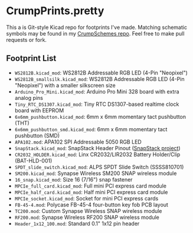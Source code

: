 CrumpPrints.pretty
==================

This a is Git-style Kicad repo for footprints I've made. Matching schematic symbols may be found in my [CrumpSchemes repo](https://github.com/tylercrumpton/CrumpSchemes). Feel free to make pull requests or fork.

Footprint List
--------------
* `WS2812B.kicad_mod`: WS2812B Addressable RGB LED (4-Pin "Neopixel")
* `WS2812B_smallsilk.kicad_mod`: WS2812B Addressable RGB LED (4-Pin "Neopixel") with a smaller silkscreen size
* `Arduino_Pro_Mini.kicad_mod`: Arduino Pro Mini 328 board with extra analog pins
* `Tiny_RTC_DS1307.kicad_mod`: Tiny RTC DS1307-based realtime clock board with EEPROM
* `6x6mm_pushbutton.kicad_mod`: 6mm x 6mm momentary tact pushbutton (THT)
* `6x6mm_pushbutton_smd.kicad_mod`: 6mm x 6mm momentary tact pushbutton (SMD)
* `APA102.mod`: APA102 SPI Addressable 5050 RGB LED
* `SnapStack.kicad_mod`: SnapStack Header Pinout ([SnapStack project](https://github.com/tylercrumpton/SnapStack))
* `CR2032_HOLDER.kicad_mod`: Linx CR2032/LIR2032 Battery Holder/Clip (BAT-HLD-001)
* `SPDT_slide_switch.kicad_mod`: ALPS SPDT Slide Switch (SSSS810701)
* `SM200.kicad_mod`: Synapse Wireless SM200 SNAP wireless module 
* `16_snap.kicad_mod`: Size 16 (7/16") snap fastener
* `MPCIe_full_card.kicad_mod`: Full mini PCI express card module
* `MPCIe_half_card.kicad_mod`: Half mini PCI express card module
* `MPCIe_socket.kicad_mod`: Socket for mini PCI express cards
* `FB-45-4.mod`: Polycase FB-45-4 four-button key fob PCB layout
* `TC200.mod`: Custom Synapse Wireless SNAP wireless module
* `RF200.mod`: Synapse Wireless RF200 SNAP wireless module
* `Header_1x12_100.mod`: Standard 0.1" 1x12 pin header

